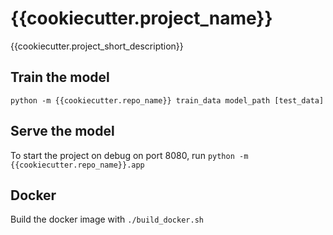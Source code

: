 # {{cookiecutter.project_name}}

{{cookiecutter.project_short_description}}

## Train the model

`python -m {{cookiecutter.repo_name}} train_data model_path [test_data]`

## Serve the model

To start the project on debug on port 8080, run `python -m {{cookiecutter.repo_name}}.app`

## Docker

Build the docker image with `./build_docker.sh`
